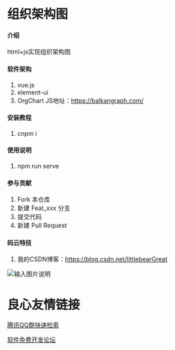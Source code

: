 # 组织架构图

#### 介绍
html+js实现组织架构图 

#### 软件架构
1.  vue.js
2.  element-ui
3.  OrgChart JS地址：https://balkangraph.com/


#### 安装教程

1.  cnpm i

#### 使用说明

1.  npm run serve

#### 参与贡献

1.  Fork 本仓库
2.  新建 Feat_xxx 分支
3.  提交代码
4.  新建 Pull Request


#### 码云特技

1.  我的CSDN博客：https://blog.csdn.net/littlebearGreat

![输入图片说明](https://images.gitee.com/uploads/images/2020/0319/190534_9690519b_1816492.png "组织架构图.png")


 # 良心友情链接

[腾讯QQ群快速检索](http://u.720life.cn/s/8cf73f7c)

[软件免费开发论坛](http://u.720life.cn/s/bbb01dc0)
